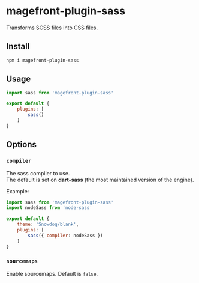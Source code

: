 # magefront-plugin-sass

Transforms SCSS files into CSS files.

## Install

    npm i magefront-plugin-sass

## Usage

```js
import sass from 'magefront-plugin-sass'

export default {
    plugins: [
        sass()
    ]
}
```

## Options

### `compiler`

The sass compiler to use.<br>
The default is set on **dart-sass** (the most maintained version of the engine).

Example:

```js
import sass from 'magefront-plugin-sass'
import nodeSass from 'node-sass'

export default {
    theme: 'Snowdog/blank',
    plugins: [
        sass({ compiler: nodeSass })
    ]
}
```

### `sourcemaps`

Enable sourcemaps. Default is `false`.
